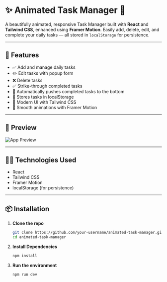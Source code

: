 # ✨ Animated Task Manager 📝

A beautifully animated, responsive Task Manager built with **React** and **Tailwind CSS**, enhanced using **Framer Motion**. Easily add, delete, edit, and complete your daily tasks — all stored in `localStorage` for persistence.

---

## 🚀 Features

- ✅ Add and manage daily tasks
- ✏️ Edit tasks with popup form
- ❌ Delete tasks
- ✅ Strike-through completed tasks
- 🔁 Automatically pushes completed tasks to the bottom
- 💾 Stores tasks in localStorage
- 🎨 Modern UI with Tailwind CSS
- 🎥 Smooth animations with Framer Motion

---

## 📸 Preview

![App Preview]([src\constants\screenshot.png](https://github.com/Preet-Chaudhary/to-do-list/blob/master/src/constants/screenshot.png)) <!-- Add your screenshot here -->

---

## 🧑‍💻 Technologies Used

- React
- Tailwind CSS
- Framer Motion
- localStorage (for persistence)

---

## 📦 Installation

1. **Clone the repo**
   ```bash
   git clone https://github.com/your-username/animated-task-manager.git
   cd animated-task-manager
2. **Install Dependencies**
   ```bash
   npm install
3. **Run the environment**
   ```bash
   npm run dev
